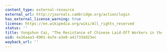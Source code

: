 ```yaml
---
content_type: external-resource
external_url: http://journals.cambridge.org/action/login
has_external_license_warning: true
license: https://en.wikipedia.org/wiki/All_rights_reserved
status: ''
title: Yongshun Cai, "The Resistance of Chinese Laid-Off Workers in the Reform Period
uid: 4a16aaa3-8901-4a7e-a3e0-a41733dd23ec
wayback_url: ''
---
```

